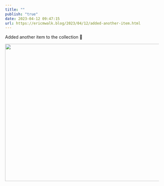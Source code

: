 ```yaml
---
title: ""
publish: "true"
date: 2023-04-12 09:47:15
url: https://ericmwalk.blog/2023/04/12/added-another-item.html
---
```

Added another item to the collection 🧡



<img src="uploads/2023/bebd311ce6.jpg" width="600" height="450" alt="">